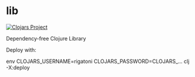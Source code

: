 # lib

[![Clojars Project](https://img.shields.io/clojars/v/org.clojars.rigatoni/lib.svg)](https://clojars.org/org.clojars.rigatoni/lib)

Dependency-free Clojure Library

Deploy with:

   env CLOJARS_USERNAME=rigatoni CLOJARS_PASSWORD=CLOJARS_... clj -X:deploy
